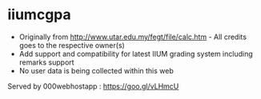 # iiumcgpa
- Originally from http://www.utar.edu.my/fegt/file/calc.htm -
  All credits goes to the respective owner(s)
- Add support and compatibility for latest IIUM grading system
  including remarks support
- No user data is being collected within this web

Served by 000webhostapp : https://goo.gl/vLHmcU
